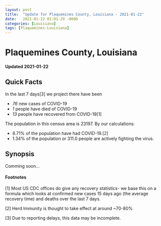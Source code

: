 ```yaml
---
layout: post
title:  "Update for Plaquemines County, Louisiana - 2021-01-22"
date:   2021-01-22 01:01:29 -0600
categories: [Louisiana]
tags: [Plaquemines-Louisiana]
---
```


# Plaquemines County, Louisiana
#### Updated 2021-01-22

## Quick Facts

In the last 7 days[3] we project there have been
- *76* new cases of COVID-19
- *1* people have died of COVID-19
- *13* people have recovered from COVID-19[1]

The population in this census area is 23197. By our calculations:
- 8.71% of the population have had COVID-19.[2]
- 1.34% of the population or 311.0 people are actively fighting the virus.

## Synopsis

Comming soon...


#### Footnotes

[1] Most US CDC offices do give any recovery statistics- we base this on a formula which looks at confirmed new cases
15 days ago (the average recovery time) and deaths over the last 7 days.

[2] Herd Immunity is thought to take effect at around ~70-80%

[3] Due to reporting delays, this data may be incomplete.
 
    